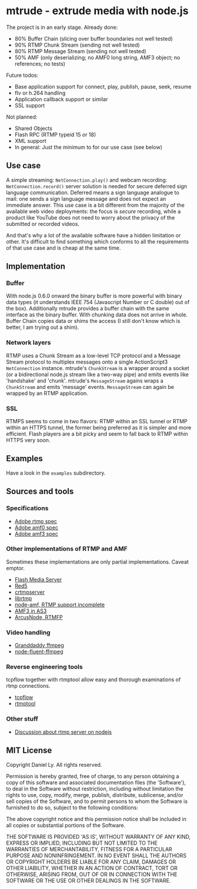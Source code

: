 # mtrude - extrude media with node.js

The project is in an early stage. Already done:

- 80% Buffer Chain (slicing over buffer boundaries not well tested)
- 90% RTMP Chunk Stream (sending not well tested)
- 80% RTMP Message Stream (sending not well tested)
- 50% AMF (only deserializing; no AMF0 long string, AMF3 object; no
references; no tests)

Future todos:

- Base application support for connect, play, publish, pause, seek, resume
- flv or h.264 handling
- Application callback support or similar
- SSL support

Not planned:

- Shared Objects
- Flash RPC (RTMP typeid 15 or 18)
- XML support
- In general: Just the minimum to for our use case (see below)

## Use case

A simple streaming: `NetConnection.play()` and webcam recording: `NetConnection.record()`
server solution is needed for secure deferred sign language communication. Deferred means
a sign language analogue to mail: one sends a sign language message and does not expect
an immediate answer. This use case is a bit different from the majority of the available
web video deployments: the focus is *secure* recording, while a product like YouTube does
not need to worry about the privacy of the submitted or recorded videos.

And that's why a lot of the available software have a hidden limitation or other. It's
difficult to find something which conforms to all the requirements of that use case and
is cheap at the same time.

## Implementation

### Buffer

With node.js 0.6.0 onward the binary buffer is more powerful with binary data types (it
understands IEEE 754 (Javascript Number or C double) out of the box). Additionally mtrude
provides a buffer chain with the same interface as the binary buffer. With chunking data
does not arrive in whole. Buffer Chain copies data or shims the access (I still don't
know which is better, I am trying out a shim).

### Network layers

RTMP uses a Chunk Stream as a low-level TCP protocol and a Message Stream protocol
to multiplex messages onto a single ActionScript3 `NetConnection` instance.
mtrude's `ChunkStream` is a wrapper around a socket (or a bidirectional node.js
stream like a two-way pipe) and emits events like 'handshake' and 'chunk'.
mtrude's `MessageStream` agains wraps a `ChunkStream` and
emits 'message' events. `MessageStream` can again be wrapped by an RTMP
application.

### SSL

RTMPS seems to come in two flavors: RTMP within an SSL tunnel or RTMP within an HTTPS
tunnel, the former being preferred as it is simpler and more efficient. Flash players
are a bit picky and seem to fall back to RTMP within HTTPS very soon.

## Examples

Have a look in the `examples` subdirectory.

## Sources and tools

### Specifications

- [Adobe rtmp spec](http://wwwimages.adobe.com/www.adobe.com/content/dam/Adobe/en/devnet/rtmp/pdf/rtmp_specification_1.0.pdf)
- [Adobe amf0 spec](http://opensource.adobe.com/wiki/download/attachments/1114283/amf0_spec_121207.pdf)
- [Adobe amf3 spec](http://opensource.adobe.com/wiki/download/attachments/1114283/amf3_spec_05_05_08.pdf)

### Other implementations of RTMP and AMF

Sometimes these implementations are only partial implementations. Caveat emptor.

- [Flash Media Server](http://www.adobe.com/products/flashmediaserver/)
- [Red5](http://red5.org)
- [crtmpserver](http://rtmpd.com)
- [librtmp](http://coderepos.org/share/browser/lang/c/librtmp/rtmp.c)
- [node-amf, RTMP support incomplete](http://timwhitlock.info/blog/2010/08/07/node-amf-and-node-rtmp)
- [AMF3 in AS3](http://cvlib.googlecode.com/svn-history/r3/trunk/as3/com/coursevector/amf/AMF3.as)
- [ArcusNode, RTMFP](https://github.com/OpenRTMFP/ArcusNode)

### Video handling

- [Granddaddy ffmpeg](http://ffmpeg.org)
- [node-fluent-ffmpeg](https://github.com/schaermu/node-fluent-ffmpeg)

### Reverse engineering tools

tcpflow together with rtmptool allow easy and thorough examinations of rtmp connections.

- [tcpflow](http://afflib.org/software/tcpflow)
- [rtmptool](https://bitbucket.org/intgr/rtmptool)
 
### Other stuff

- [Discussion about rtmp server on nodejs](https://groups.google.com/forum/#!topic/nodejs/KUb_v4ZxWPE)

## MIT License

 Copyright Daniel Ly. All rights reserved.

 Permission is hereby granted, free of charge, to any person obtaining
 a copy of this software and associated documentation files (the
 'Software'), to deal in the Software without restriction, including
 without limitation the rights to use, copy, modify, merge, publish,
 distribute, sublicense, and/or sell copies of the Software, and to
 permit persons to whom the Software is furnished to do so, subject to
 the following conditions:

 The above copyright notice and this permission notice shall be
 included in all copies or substantial portions of the Software.

 THE SOFTWARE IS PROVIDED 'AS IS', WITHOUT WARRANTY OF ANY KIND,
 EXPRESS OR IMPLIED, INCLUDING BUT NOT LIMITED TO THE WARRANTIES OF
 MERCHANTABILITY, FITNESS FOR A PARTICULAR PURPOSE AND NONINFRINGEMENT.
 IN NO EVENT SHALL THE AUTHORS OR COPYRIGHT HOLDERS BE LIABLE FOR ANY
 CLAIM, DAMAGES OR OTHER LIABILITY, WHETHER IN AN ACTION OF CONTRACT,
 TORT OR OTHERWISE, ARISING FROM, OUT OF OR IN CONNECTION WITH THE
 SOFTWARE OR THE USE OR OTHER DEALINGS IN THE SOFTWARE.